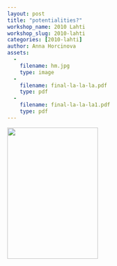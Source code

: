 ```yaml
---
layout: post
title: "potentialities?"
workshop_name: 2010 Lahti
workshop_slug: 2010-lahti
categories: [2010-lahti]
author: Anna Horcinova
assets:
  -
    filename: hm.jpg
    type: image
  -
    filename: final-la-la-la.pdf
    type: pdf
  -
    filename: final-la-la-la1.pdf
    type: pdf
---
```

<a href="http://workshops.nodebox.net/2010/wp-content/uploads/hm.jpg"><img src="http://workshops.nodebox.net/2010/wp-content/uploads/hm-208x300.jpg" alt="" title="hm" width="208" height="300" class="alignnone size-medium wp-image-677" /></a>

